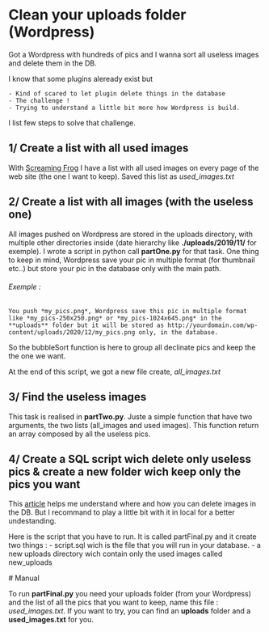 # Clean your uploads folder (Wordpress)

Got a Wordpress with hundreds of pics and I wanna sort all useless images and delete them in the DB.

I know that some plugins aleready exist but 

	- Kind of scared to let plugin delete things in the database
	- The challenge !
	- Trying to understand a little bit more how Wordpress is build.

I list few steps to solve that challenge.

## 1/ Create a list with all used images

With [Screaming Frog](https://www.screamingfrog.co.uk/) I have a list with all used images on every page of the web site (the one I want to keep).
Saved this list as *used_images.txt*

## 2/ Create a list with all images (with the useless one)

All images pushed on Wordpress are stored in the uploads directory, with multiple other directories inside (date hierarchy like **./uploads/2019/11/** for exemple).
I wrote a script in python call **partOne.py** for that task. 
One thing to keep in mind, Wordpress save your pic in multiple format (for thumbnail etc..) but store your pic in the database only with the main path.
 
###### Exemple :
	You push *my_pics.png*, Wordpress save this pic in multiple format like *my_pics-250x250.png* or *my_pics-1024x645.png* in the **uploads** folder but it will be stored as http://yourdomain.com/wp-content/uploads/2020/12/my_pics.png only, in the database.

So the bubbleSort function is here to group all declinate pics and keep the the one we want.

At the end of this script, we got a new file create, *all_images.txt*


## 3/ Find the useless images

This task is realised in **partTwo.py**. Juste a simple function that have two arguments, the two lists (all_images and used images). 
This function return an array composed by all the useless pics.


## 4/ Create a SQL script wich delete only useless pics & create a new folder wich keep only the pics you want

This [article](https://www.h3xed.com/web-development/how-to-bulk-delete-all-images-in-wordpress-media-library-and-database) helps me understand where and how you can delete images in the DB. But I recommand to play a little bit with it in local for a better undestanding.

Here is the script that you have to run. It is called partFinal.py and it create two things : 
	- script.sql wich is the file that you will run in your database.
	- a new uploads directory wich contain only the used images called new_uploads


# Manual

To run **partFinal.py** you need your uploads folder (from your Wordpress) and the list of all the pics that you want to keep, name this file : *used_images.txt*.
If you want to try, you can find an **uploads** folder and a **used_images.txt** for you.